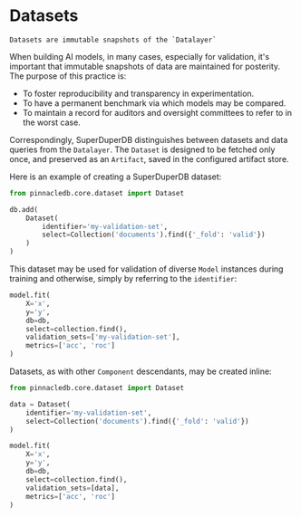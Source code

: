 # Datasets 

```{note}
Datasets are immutable snapshots of the `Datalayer`
```

When building AI models, in many cases, especially for validation, it's important that 
immutable snapshots of data are maintained for posterity. The purpose of this practice is:

- To foster reproducibility and transparency in experimentation.
- To have a permanent benchmark via which models may be compared.
- To maintain a record for auditors and oversight committees to refer to in the worst case.

Correspondingly, SuperDuperDB distinguishes between datasets and data queries from 
the `Datalayer`. The `Dataset` is designed to be fetched only once, and preserved
as an `Artifact`, saved in the configured artifact store. 

Here is an example of creating a SuperDuperDB dataset:

```python
from pinnacledb.core.dataset import Dataset

db.add(
    Dataset(
        identifier='my-validation-set',
        select=Collection('documents').find({'_fold': 'valid'})
    )
)
```

This dataset may be used for validation of diverse `Model` instances during training and otherwise, simply
by referring to the `identifier`:

```python
model.fit(
    X='x',
    y='y',
    db=db,
    select=collection.find(),
    validation_sets=['my-validation-set'],
    metrics=['acc', 'roc']
)
```

Datasets, as with other `Component` descendants, may be created inline: 

```python
from pinnacledb.core.dataset import Dataset

data = Dataset(
    identifier='my-validation-set',
    select=Collection('documents').find({'_fold': 'valid'})
)

model.fit(
    X='x',
    y='y',
    db=db,
    select=collection.find(),
    validation_sets=[data],
    metrics=['acc', 'roc']
)
```